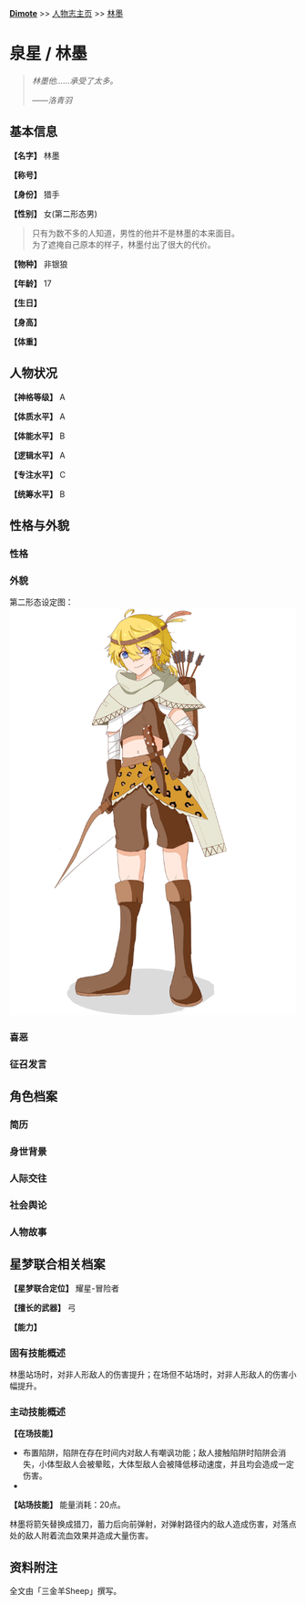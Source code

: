 **[Dimote](https://dimote.top)** >> [人物志主页](index.md) >> [林墨](linmo.md)

# 泉星 / 林墨

> *林墨他……承受了太多。*
>
> ——*洛青羽*

## 基本信息

**【名字】** 林墨

**【称号】**

**【身份】** 猎手

**【性别】** 女(第二形态男)

> 只有为数不多的人知道，男性的他并不是林墨的本来面目。  
> 为了遮掩自己原本的样子，林墨付出了很大的代价。

**【物种】** 非银狼

**【年龄】** 17

**【生日】**

**【身高】**

**【体重】**

## 人物状况

**【神格等级】** A

**【体质水平】** A

**【体能水平】** B

**【逻辑水平】** A

**【专注水平】** C

**【统筹水平】** B

## 性格与外貌

### 性格

### 外貌

第二形态设定图：
![林墨(2)](../../image/linmo_man.jpg/)

### 喜恶

### 征召发言

## 角色档案

### 简历

### 身世背景

### 人际交往

### 社会舆论

### 人物故事

## 星梦联合相关档案

**【星梦联合定位】** 耀星-冒险者

**【擅长的武器】** 弓

**【能力】**

### 固有技能概述

林墨站场时，对非人形敌人的伤害提升；在场但不站场时，对非人形敌人的伤害小幅提升。

### 主动技能概述

**【在场技能】**

- 布置陷阱，陷阱在存在时间内对敌人有嘲讽功能；敌人接触陷阱时陷阱会消失，小体型敌人会被晕眩，大体型敌人会被降低移动速度，并且均会造成一定伤害。
-

**【站场技能】** 能量消耗：20点。

林墨将箭矢替换成猎刀，蓄力后向前弹射，对弹射路径内的敌人造成伤害，对落点处的敌人附着流血效果并造成大量伤害。

## 资料附注

全文由「三金羊Sheep」撰写。
